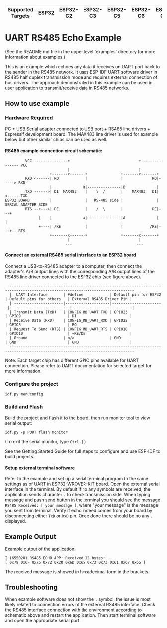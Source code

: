 | Supported Targets | ESP32 | ESP32-C2 | ESP32-C3 | ESP32-C5 | ESP32-C6 | ESP32-C61 | ESP32-H2 | ESP32-P4 | ESP32-S2 | ESP32-S3 |
| ----------------- | ----- | -------- | -------- | -------- | -------- | --------- | -------- | -------- | -------- | -------- |

# UART RS485 Echo Example

(See the README.md file in the upper level 'examples' directory for more information about examples.)

This is an example which echoes any data it receives on UART port back to the sender in the RS485 network.
It uses ESP-IDF UART software driver in RS485 half duplex transmission mode and requires external connection of bus drivers.
The approach demonstrated in this example can be used in user application to transmit/receive data in RS485 networks.

## How to use example

### Hardware Required
PC + USB Serial adapter connected to USB port + RS485 line drivers + Espressif development board.
The MAX483 line driver is used for example below but other similar chips can be used as well.

#### RS485 example connection circuit schematic:
```
         VCC ---------------+                               +--------------- VCC
                            |                               |
                    +-------x-------+               +-------x-------+
         RXD <------| RO            |               |             RO|-----> RXD
                    |              B|---------------|B              |
         TXD ------>| DI  MAX483    |    \  /       |    MAX483   DI|<----- TXD
ESP32 BOARD         |               |   RS-485 side |               |  SERIAL ADAPTER SIDE
         RTS --+--->| DE            |    /  \       |             DE|---+
               |    |              A|---------------|A              |   |
               +----| /RE           |               |            /RE|---+-- RTS
                    +-------x-------+               +-------x-------+
                            |                               |
                           ---                             ---
```

#### Connect an external RS485 serial interface to an ESP32 board
Connect a USB-to-RS485 adapter to a computer, then connect the adapter's A/B output lines with the corresponding A/B output lines of the RS485 line driver connected to the ESP32 chip (see figure above).
```
  ------------------------------------------------------------------------------------------------------------------------------
  |  UART Interface       | #define            | Default pin for ESP32 | Default pins for others   | External RS485 Driver Pin |
  | ----------------------|--------------------|-----------------------|---------------------------|---------------------------|
  | Transmit Data (TxD)   | CONFIG_MB_UART_TXD | GPIO23                | GPIO9                     | DI                        |
  | Receive Data (RxD)    | CONFIG_MB_UART_RXD | GPIO22                | GPIO8                     | RO                        |
  | Request To Send (RTS) | CONFIG_MB_UART_RTS | GPIO18                | GPIO10                    | ~RE/DE                    |
  | Ground                | n/a                | GND                   | GND                       | GND                       |
  ------------------------------------------------------------------------------------------------------------------------------
```
Note: Each target chip has different GPIO pins available for UART connection. Please refer to UART documentation for selected target for more information.

### Configure the project
```
idf.py menuconfig
```

### Build and Flash
Build the project and flash it to the board, then run monitor tool to view serial output:
```
idf.py -p PORT flash monitor
```

(To exit the serial monitor, type ``Ctrl-]``.)

See the Getting Started Guide for full steps to configure and use ESP-IDF to build projects.

#### Setup external terminal software
Refer to the example and set up a serial terminal program to the same settings as of UART in ESP32-WROVER-KIT board.
Open the external serial interface in the terminal. By default if no any symbols are received, the application sends character `.` to check transmission side.
When typing message and push send button in the terminal you should see the message `RS485 Received: [ your message ]`, where "your message" is the message you sent from terminal.
Verify if echo indeed comes from your board by disconnecting either `TxD` or `RxD` pin. Once done there should be no any `.` displayed.

## Example Output
Example output of the application:
```
I (655020) RS485_ECHO_APP: Received 12 bytes:
[ 0x79 0x6F 0x75 0x72 0x20 0x6D 0x65 0x73 0x73 0x61 0x67 0x65 ]
```
The received message is showed in hexadecimal form in the brackets.

## Troubleshooting
When example software does not show the `.` symbol, the issue is most likely related to connection errors of the external RS485 interface.
Check the RS485 interface connection with the environment according to schematic above and restart the application.
Then start terminal software and open the appropriate serial port.

